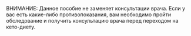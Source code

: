 ВНИМАНИЕ: Данное пособие не заменяет консультации врача. Если у вас есть какие-либо противопоказания, вам необходимо пройти обследование и получить консультацию врача перед переходом на кето-диету.